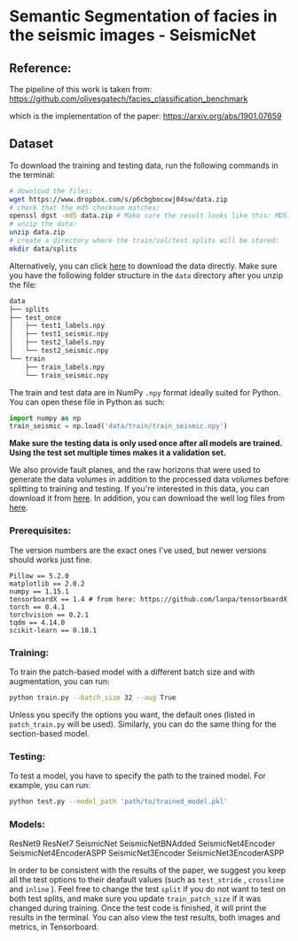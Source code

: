# Semantic Segmentation of facies in the seismic images - SeismicNet

## Reference: 
The pipeline of this work is taken from: https://github.com/olivesgatech/facies_classification_benchmark 

which is the implementation of the paper: https://arxiv.org/abs/1901.07659

## Dataset

To download the training and testing data, run the following commands in the terminal: 

```bash
# download the files: 
wget https://www.dropbox.com/s/p6cbgbocxwj04sw/data.zip
# check that the md5 checksum matches: 
openssl dgst -md5 data.zip # Make sure the result looks like this: MD5(data.zip)= bc5932279831a95c0b244fd765376d85, otherwise the downloaded data.zip is corrupted. 
# unzip the data:
unzip data.zip 
# create a directory where the train/val/test splits will be stored:
mkdir data/splits
```

Alternatively, you can click [here](https://www.dropbox.com/s/p6cbgbocxwj04sw/data.zip) to download the data directly. Make sure you have the following folder structure in the `data` directory after you unzip the file: 

```bash
data
├── splits
├── test_once
│   ├── test1_labels.npy
│   ├── test1_seismic.npy
│   ├── test2_labels.npy
│   └── test2_seismic.npy
└── train
    ├── train_labels.npy
    └── train_seismic.npy
```


The train and test data are in NumPy `.npy` format ideally suited for Python. You can open these file in Python as such: 

```python
import numpy as np
train_seismic = np.load('data/train/train_seismic.npy')
```

**Make sure the testing data is only used once after all models are trained. Using the test set multiple times makes it a validation set.**

We also provide fault planes, and the raw horizons that were used to generate the data volumes in addition to the processed data volumes before splitting to training and testing. If you're interested in this data, you can download it from [here](https://www.dropbox.com/s/cvfrud3kp3o69ar/raw.zip). In addition, you can download the well log files from [here](https://www.dropbox.com/s/vupljhjd3pqr8du/logs.zip). 

  
### Prerequisites:

The version numbers are the exact ones I've used, but newer versions should works just fine. 

```
Pillow == 5.2.0
matplotlib == 2.0.2
numpy == 1.15.1
tensorboardX == 1.4 # from here: https://github.com/lanpa/tensorboardX
torch == 0.4.1
torchvision == 0.2.1
tqdm == 4.14.0
scikit-learn == 0.18.1
```

### Training: 

To train the patch-based model with a different batch size and with augmentation,  you can run:

```bash
python train.py --batch_size 32 --aug True
```

Unless you specify the options you want, the default ones (listed in `patch_train.py` will be used). Similarly, you can do the same thing for the section-based model. 

### Testing:

To test a model, you have to specify the path to the trained model. For example, you can run: 

```bash
python test.py --model_path 'path/to/trained_model.pkl' 
```
### Models:

ResNet9
ResNet7
SeismicNet
SeismicNetBNAdded
SeismicNet4Encoder
SeismicNet4EncoderASPP
SeismicNet3Encoder
SeismicNet3EncoderASPP

In order to be consistent with the results of the paper, we suggest you keep all the test options to their deafault values (such as `test_stride` , `crossline` and `inline` ). Feel free to change the test `split` if you do not want to test on both test splits, and make sure you update `train_patch_size` if it was changed during training. Once the test code is finished, it will print the results in the terminal. You can also view the test results, both images and metrics, in Tensorboard.  


